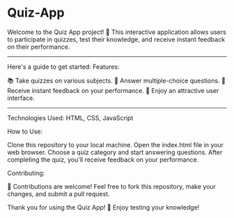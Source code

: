 # Quiz-App

Welcome to the Quiz App project! 🎉
This interactive application allows users to participate in quizzes, test their knowledge, and receive instant feedback on their performance. 

--- 

Here's a guide to get started:
Features:

📚 Take quizzes on various subjects.
🧠 Answer multiple-choice questions.
📝 Receive instant feedback on your performance.
🎨 Enjoy an attractive user interface.

---

Technologies Used:
HTML,
CSS,
JavaScript

How to Use:

Clone this repository to your local machine.
Open the index.html file in your web browser.
Choose a quiz category and start answering questions.
After completing the quiz, you'll receive feedback on your performance.

Contributing:

🌟 Contributions are welcome! Feel free to fork this repository, make your changes, and submit a pull request.

Thank you for using the Quiz App! 🚀 Enjoy testing your knowledge!
